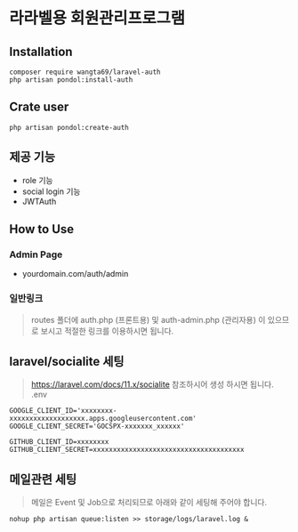 # 라라벨용 회원관리프로그램

## Installation
```
composer require wangta69/laravel-auth
php artisan pondol:install-auth
```
## Crate user
```
php artisan pondol:create-auth
```

## 제공 기능
- role 기능
- social login 기능
- JWTAuth

## How to Use
### Admin Page
- yourdomain.com/auth/admin

### 일반링크
> routes 폴더에 auth.php (프론트용) 및 auth-admin.php (관리자용) 이 있으므로 보시고 적절한 링크를 이용하시면 됩니다.

## laravel/socialite 세팅
> https://laravel.com/docs/11.x/socialite 참조하시어 생성 하시면 됩니다.
.env
```
GOOGLE_CLIENT_ID='xxxxxxxx-xxxxxxxxxxxxxxxxxxx.apps.googleusercontent.com'
GOOGLE_CLIENT_SECRET='GOCSPX-xxxxxxx_xxxxxx'

GITHUB_CLIENT_ID=xxxxxxxx
GITHUB_CLIENT_SECRET=xxxxxxxxxxxxxxxxxxxxxxxxxxxxxxxxxxxxxx
```

## 메일관련 세팅
> 메일은 Event 및 Job으로 처리되므로 아래와 같이 세팅해 주어야 합니다.
```
nohup php artisan queue:listen >> storage/logs/laravel.log &
```
